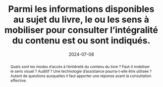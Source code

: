 ---
N: 
Rubrique: 
title: Parmi les informations disponibles au sujet du livre, le ou les sens à mobiliser pour consulter l’intégralité du contenu est ou sont indiqués.
detail:  
abstract: Quels sont les modes d’accès à l’entièreté du contenu du livre ? Faut-il mobiliser le sens visuel ? Auditif ? Une technologie d’assistance pourra-t-elle être utilisée ? Autant de questions auxquelles il faut apporter une réponse avant la consultation effective.
categories: ["Informations avant consultation"]
agrege: O0000-E083
opquast: '0000'
indiceebook: '83'
description: "Règle n° 083"
before: "082"
weight: "083"
after: "084"
actif: '1'
layout: rules
date: 2024-07-08
tags: ["accessibilité", "mode d’accès"]
objectif: ["Permettre d’anticiper les moyens de consulter le livre", "Limiter les risques de réclamations"]
Meo: ["Associer l’information au livre", "Faire figurer l’information sur la page de présentation du livre"]
Controle: ["Vérifier la présence d’une indication sur les sens à mobiliser pour lire l’intégralité du contenu."]
Source: ["SNE"]
Referentiel: ["EPUB schema.org : accessMode et accessModeSufficient", "ONIX
	List 196, codes 51 All non-decorative content supports reading via pre-recorded audio et 52 All non-decorative content supports reading without sight"]
Steps: ["", ""]
pertinence: 1
---